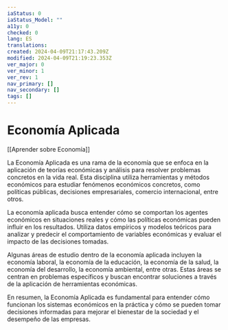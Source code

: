 ```yaml
---
iaStatus: 0
iaStatus_Model: ""
a11y: 0
checked: 0
lang: ES
translations: 
created: 2024-04-09T21:17:43.209Z
modified: 2024-04-09T21:19:23.353Z
ver_major: 0
ver_minor: 1
ver_rev: 1
nav_primary: []
nav_secondary: []
tags: []
---
```

# Economía Aplicada

[[Aprender sobre Economía]]

La Economía Aplicada es una rama de la economía que se enfoca en la aplicación de teorías económicas y análisis para resolver problemas concretos en la vida real. Esta disciplina utiliza herramientas y métodos económicos para estudiar fenómenos económicos concretos, como políticas públicas, decisiones empresariales, comercio internacional, entre otros.

La economía aplicada busca entender cómo se comportan los agentes económicos en situaciones reales y cómo las políticas económicas pueden influir en los resultados. Utiliza datos empíricos y modelos teóricos para analizar y predecir el comportamiento de variables económicas y evaluar el impacto de las decisiones tomadas.

Algunas áreas de estudio dentro de la economía aplicada incluyen la economía laboral, la economía de la educación, la economía de la salud, la economía del desarrollo, la economía ambiental, entre otras. Estas áreas se centran en problemas específicos y buscan encontrar soluciones a través de la aplicación de herramientas económicas.

En resumen, la Economía Aplicada es fundamental para entender cómo funcionan los sistemas económicos en la práctica y cómo se pueden tomar decisiones informadas para mejorar el bienestar de la sociedad y el desempeño de las empresas.
